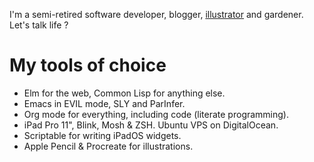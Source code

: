 <!--
  Unlike in other repos, README in Org mode format is not supported here.
-->

I'm a semi-retired software developer, blogger, [illustrator](https://www.instagram.com/jakub.stastny.pt) and gardener. Let's talk life ?

# My tools of choice

- Elm for the web, Common Lisp for anything else.
- Emacs in EVIL mode, SLY and ParInfer.
- Org mode for everything, including code (literate programming).
- iPad Pro 11", Blink, Mosh & ZSH. Ubuntu VPS on DigitalOcean.
- Scriptable for writing iPadOS widgets.
- Apple Pencil & Procreate for illustrations.

<!--
  As of now there's no way of contacting me. (Well, maybe Twitter.) Disabling the following for now:

# Available for hire?

Potentially. If you have an interesting project you think I'd like, drop me a line.

Just keep in mind that:

- I live in Mexico and I'm not interested in relocation.
- I'm not interested in a job. Project, maybe. Job, no.

# Available for colaboration?

If you have a cool project and are looking for colaborators, I might be open to it – especially if it's something for iPadOS, which is where a lot of my interest lies these days.
-->
